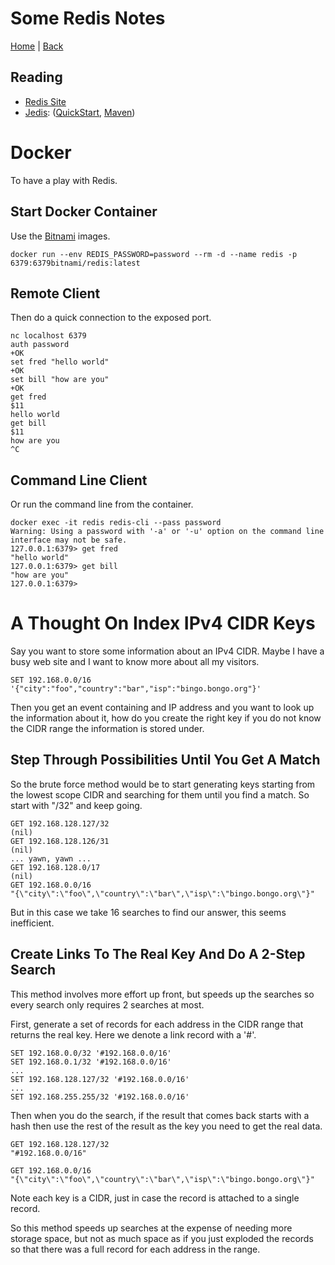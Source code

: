 # Some Redis Notes

[Home](../index.md) | [Back](misc-index.md)

## Reading

* [Redis Site](https://redis.io/)
* [Jedis](https://github.com/redis/jedis): ([QuickStart](https://github.com/redis/jedis/blob/master/docs/redisjson.md), [Maven](https://github.com/redis/jedis/blob/master/docs/jedis-maven.md))

# Docker

To have a play with Redis.

## Start Docker Container

Use the [Bitnami](https://bitnami.com/stack/redis/containers) images.

```
docker run --env REDIS_PASSWORD=password --rm -d --name redis -p 6379:6379bitnami/redis:latest
```

## Remote Client

Then do a quick connection to the exposed port.

```
nc localhost 6379
auth password
+OK
set fred "hello world"
+OK
set bill "how are you"
+OK
get fred
$11
hello world
get bill
$11
how are you
^C
```

## Command Line Client

Or run the command line from the container.

```
docker exec -it redis redis-cli --pass password
Warning: Using a password with '-a' or '-u' option on the command line interface may not be safe.
127.0.0.1:6379> get fred
"hello world"
127.0.0.1:6379> get bill
"how are you"
127.0.0.1:6379>
```

# A Thought On Index IPv4 CIDR Keys

Say you want to store some information about an IPv4 CIDR. Maybe I have a busy web site and I want to know more about all my visitors.

```
SET 192.168.0.0/16 '{"city":"foo","country":"bar","isp":"bingo.bongo.org"}'
```

Then you get an event containing and IP address and you want to look up the information about it, how do you create the right key if you do not know the CIDR range the information is stored under.

## Step Through Possibilities Until You Get A Match

So the brute force method would be to start generating keys starting from the lowest scope CIDR and searching for them until you find a match. So start with "/32" and keep going.

```
GET 192.168.128.127/32
(nil)
GET 192.168.128.126/31
(nil)
... yawn, yawn ...
GET 192.168.128.0/17
(nil)
GET 192.168.0.0/16
"{\"city\":\"foo\",\"country\":\"bar\",\"isp\":\"bingo.bongo.org\"}"
```

But in this case we take 16 searches to find our answer, this seems inefficient.

## Create Links To The Real Key And Do A 2-Step Search

This method involves more effort up front, but speeds up the searches so every search only requires 2 searches at most.

First, generate a set of records for each address in the CIDR range that returns the real key. Here we denote a link record with a '#'.

```
SET 192.168.0.0/32 '#192.168.0.0/16'
SET 192.168.0.1/32 '#192.168.0.0/16'
...
SET 192.168.128.127/32 '#192.168.0.0/16'
...
SET 192.168.255.255/32 '#192.168.0.0/16'
```

Then when you do the search, if the result that comes back starts with a hash then use the rest of the result as the key you need to get the real data.

```
GET 192.168.128.127/32
"#192.168.0.0/16"

GET 192.168.0.0/16
"{\"city\":\"foo\",\"country\":\"bar\",\"isp\":\"bingo.bongo.org\"}"
```

Note each key is a CIDR, just in case the record is attached to a single record.

So this method speeds up searches at the expense of needing more storage space, but not as much space as if you just exploded the records so that there was a full record for each address in the range.
